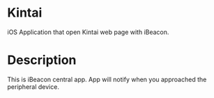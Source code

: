 Kintai
====
iOS Application that open Kintai web page with iBeacon.

# Description
This is iBeacon central app.
App will notify when you approached the peripheral device.
